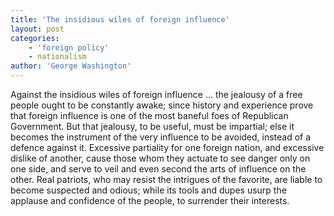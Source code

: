 ```yaml
---
title: 'The insidious wiles of foreign influence'
layout: post
categories:
    - 'foreign policy'
    - nationalism
author: 'George Washington'
---
```


Against the insidious wiles of foreign influence … the jealousy of a free people ought to be constantly awake; since history and experience prove that foreign influence is one of the most baneful foes of Republican Government. But that jealousy, to be useful, must be impartial; else it becomes the instrument of the very influence to be avoided, instead of a defence against it. Excessive partiality for one foreign nation, and excessive dislike of another, cause those whom they actuate to see danger only on one side, and serve to veil and even second the arts of influence on the other. Real patriots, who may resist the intrigues of the favorite, are liable to become suspected and odious; while its tools and dupes usurp the applause and confidence of the people, to surrender their interests.